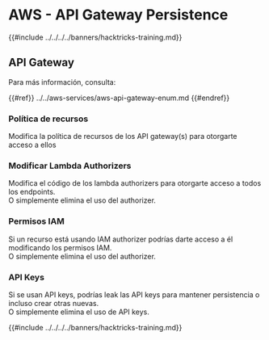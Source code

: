 # AWS - API Gateway Persistence

{{#include ../../../../banners/hacktricks-training.md}}

## API Gateway

Para más información, consulta:

{{#ref}}
../../aws-services/aws-api-gateway-enum.md
{{#endref}}

### Política de recursos

Modifica la política de recursos de los API gateway(s) para otorgarte acceso a ellos

### Modificar Lambda Authorizers

Modifica el código de los lambda authorizers para otorgarte acceso a todos los endpoints.\
O simplemente elimina el uso del authorizer.

### Permisos IAM

Si un recurso está usando IAM authorizer podrías darte acceso a él modificando los permisos IAM.\
O simplemente elimina el uso del authorizer.

### API Keys

Si se usan API keys, podrías leak las API keys para mantener persistencia o incluso crear otras nuevas.\
O simplemente elimina el uso de API keys.

{{#include ../../../../banners/hacktricks-training.md}}
